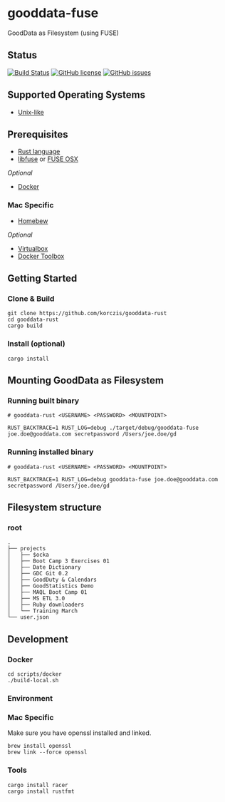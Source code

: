 # gooddata-fuse

GoodData as Filesystem (using FUSE)

## Status

[![Build Status](https://travis-ci.org/korczis/gooddata-rust.svg?branch=master)](https://travis-ci.org/korczis/gooddata-rust)
[![GitHub license](https://img.shields.io/badge/license-MIT-blue.svg)](https://raw.githubusercontent.com/korczis/gooddata-rust/master/LICENSE)
[![GitHub issues](https://img.shields.io/github/issues/korczis/gooddata-rust.svg)](https://github.com/korczis/gooddata-rust/issues)

## Supported Operating Systems
* [Unix-like](https://en.wikipedia.org/wiki/Unix-like)

## Prerequisites

* [Rust language](https://www.rust-lang.org/)
* [libfuse](https://github.com/libfuse/libfuse) or [FUSE OSX](https://osxfuse.github.io/)

*Optional*

* [Docker](https://www.docker.com/)

### Mac Specific

* [Homebew](http://brew.sh/)

*Optional*

* [Virtualbox](https://www.virtualbox.org/)
* [Docker Toolbox](https://www.docker.com/products/docker-toolbox)

## Getting Started

### Clone & Build

```
git clone https://github.com/korczis/gooddata-rust
cd gooddata-rust
cargo build
```

### Install (optional)

```
cargo install
```

## Mounting GoodData as Filesystem

### Running built binary 

```
# gooddata-rust <USERNAME> <PASSWORD> <MOUNTPOINT>

RUST_BACKTRACE=1 RUST_LOG=debug ./target/debug/gooddata-fuse joe.doe@gooddata.com secretpassword /Users/joe.doe/gd
```

### Running installed binary 

```
# gooddata-rust <USERNAME> <PASSWORD> <MOUNTPOINT>

RUST_BACKTRACE=1 RUST_LOG=debug gooddata-fuse joe.doe@gooddata.com secretpassword /Users/joe.doe/gd
```

## Filesystem structure

### root

```
.
├── projects
│   ├── $ocka
│   ├── Boot Camp 3 Exercises 01
│   ├── Date Dictionary
│   ├── GDC Git 0.2
│   ├── GoodDuty & Calendars
│   ├── GoodStatistics Demo
│   ├── MAQL Boot Camp 01
│   ├── MS ETL 3.0
│   ├── Ruby downloaders
│   └── Training March
└── user.json
```

## Development

### Docker

```
cd scripts/docker
./build-local.sh
```

### Environment

### Mac Specific

Make sure you have openssl installed and linked.

```
brew install openssl
brew link --force openssl
```

### Tools

```
cargo install racer
cargo install rustfmt
```

